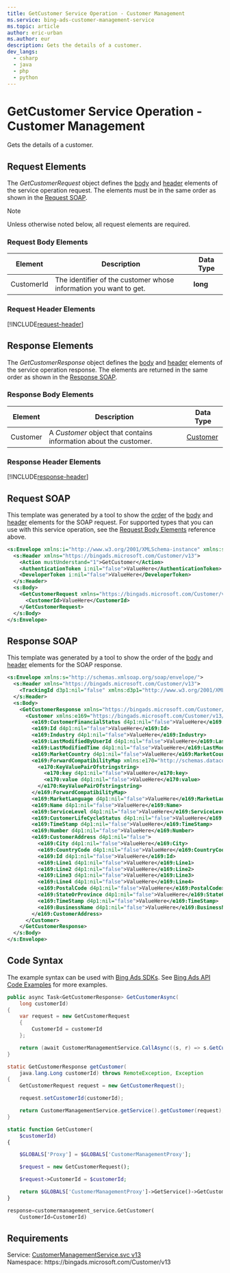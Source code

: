 ```yaml
---
title: GetCustomer Service Operation - Customer Management
ms.service: bing-ads-customer-management-service
ms.topic: article
author: eric-urban
ms.author: eur
description: Gets the details of a customer.
dev_langs: 
  - csharp
  - java
  - php
  - python
---
```

# GetCustomer Service Operation - Customer Management
Gets the details of a customer.

## <a name="request"></a>Request Elements
The *GetCustomerRequest* object defines the [body](#request-body) and [header](#request-header) elements of the service operation request. The elements must be in the same order as shown in the [Request SOAP](#request-soap). 

> [!NOTE]
> Unless otherwise noted below, all request elements are required.

### <a name="request-body"></a>Request Body Elements

|Element|Description|Data Type|
|-----------|---------------|-------------|
|<a name="customerid"></a>CustomerId|The identifier of the customer whose information you want to get.|**long**|

### <a name="request-header"></a>Request Header Elements
[!INCLUDE[request-header](./includes/request-header.md)]

## <a name="response"></a>Response Elements
The *GetCustomerResponse* object defines the [body](#response-body) and [header](#response-header) elements of the service operation response. The elements are returned in the same order as shown in the [Response SOAP](#response-soap).

### <a name="response-body"></a>Response Body Elements

|Element|Description|Data Type|
|-----------|---------------|-------------|
|<a name="customer"></a>Customer|A *Customer* object that contains information about the customer.|[Customer](customer.md)|

### <a name="response-header"></a>Response Header Elements
[!INCLUDE[response-header](./includes/response-header.md)]

## <a name="request-soap"></a>Request SOAP
This template was generated by a tool to show the [order](../guides/services-protocol.md#element-order) of the [body](#request-body) and [header](#request-header) elements for the SOAP request. For supported types that you can use with this service operation, see the [Request Body Elements](#request-body) reference above.

```xml
<s:Envelope xmlns:i="http://www.w3.org/2001/XMLSchema-instance" xmlns:s="http://schemas.xmlsoap.org/soap/envelope/">
  <s:Header xmlns="https://bingads.microsoft.com/Customer/v13">
    <Action mustUnderstand="1">GetCustomer</Action>
    <AuthenticationToken i:nil="false">ValueHere</AuthenticationToken>
    <DeveloperToken i:nil="false">ValueHere</DeveloperToken>
  </s:Header>
  <s:Body>
    <GetCustomerRequest xmlns="https://bingads.microsoft.com/Customer/v13">
      <CustomerId>ValueHere</CustomerId>
    </GetCustomerRequest>
  </s:Body>
</s:Envelope>
```

## <a name="response-soap"></a>Response SOAP
This template was generated by a tool to show the order of the [body](#response-body) and [header](#response-header) elements for the SOAP response.

```xml
<s:Envelope xmlns:s="http://schemas.xmlsoap.org/soap/envelope/">
  <s:Header xmlns="https://bingads.microsoft.com/Customer/v13">
    <TrackingId d3p1:nil="false" xmlns:d3p1="http://www.w3.org/2001/XMLSchema-instance">ValueHere</TrackingId>
  </s:Header>
  <s:Body>
    <GetCustomerResponse xmlns="https://bingads.microsoft.com/Customer/v13">
      <Customer xmlns:e169="https://bingads.microsoft.com/Customer/v13/Entities" d4p1:nil="false" xmlns:d4p1="http://www.w3.org/2001/XMLSchema-instance">
        <e169:CustomerFinancialStatus d4p1:nil="false">ValueHere</e169:CustomerFinancialStatus>
        <e169:Id d4p1:nil="false">ValueHere</e169:Id>
        <e169:Industry d4p1:nil="false">ValueHere</e169:Industry>
        <e169:LastModifiedByUserId d4p1:nil="false">ValueHere</e169:LastModifiedByUserId>
        <e169:LastModifiedTime d4p1:nil="false">ValueHere</e169:LastModifiedTime>
        <e169:MarketCountry d4p1:nil="false">ValueHere</e169:MarketCountry>
        <e169:ForwardCompatibilityMap xmlns:e170="http://schemas.datacontract.org/2004/07/System.Collections.Generic" d4p1:nil="false">
          <e170:KeyValuePairOfstringstring>
            <e170:key d4p1:nil="false">ValueHere</e170:key>
            <e170:value d4p1:nil="false">ValueHere</e170:value>
          </e170:KeyValuePairOfstringstring>
        </e169:ForwardCompatibilityMap>
        <e169:MarketLanguage d4p1:nil="false">ValueHere</e169:MarketLanguage>
        <e169:Name d4p1:nil="false">ValueHere</e169:Name>
        <e169:ServiceLevel d4p1:nil="false">ValueHere</e169:ServiceLevel>
        <e169:CustomerLifeCycleStatus d4p1:nil="false">ValueHere</e169:CustomerLifeCycleStatus>
        <e169:TimeStamp d4p1:nil="false">ValueHere</e169:TimeStamp>
        <e169:Number d4p1:nil="false">ValueHere</e169:Number>
        <e169:CustomerAddress d4p1:nil="false">
          <e169:City d4p1:nil="false">ValueHere</e169:City>
          <e169:CountryCode d4p1:nil="false">ValueHere</e169:CountryCode>
          <e169:Id d4p1:nil="false">ValueHere</e169:Id>
          <e169:Line1 d4p1:nil="false">ValueHere</e169:Line1>
          <e169:Line2 d4p1:nil="false">ValueHere</e169:Line2>
          <e169:Line3 d4p1:nil="false">ValueHere</e169:Line3>
          <e169:Line4 d4p1:nil="false">ValueHere</e169:Line4>
          <e169:PostalCode d4p1:nil="false">ValueHere</e169:PostalCode>
          <e169:StateOrProvince d4p1:nil="false">ValueHere</e169:StateOrProvince>
          <e169:TimeStamp d4p1:nil="false">ValueHere</e169:TimeStamp>
          <e169:BusinessName d4p1:nil="false">ValueHere</e169:BusinessName>
        </e169:CustomerAddress>
      </Customer>
    </GetCustomerResponse>
  </s:Body>
</s:Envelope>
```

## <a name="example"></a>Code Syntax
The example syntax can be used with [Bing Ads SDKs](../guides/client-libraries.md). See [Bing Ads API Code Examples](../guides/code-examples.md) for more examples.
```csharp
public async Task<GetCustomerResponse> GetCustomerAsync(
	long customerId)
{
	var request = new GetCustomerRequest
	{
		CustomerId = customerId
	};

	return (await CustomerManagementService.CallAsync((s, r) => s.GetCustomerAsync(r), request));
}
```
```java
static GetCustomerResponse getCustomer(
	java.lang.Long customerId) throws RemoteException, Exception
{
	GetCustomerRequest request = new GetCustomerRequest();

	request.setCustomerId(customerId);

	return CustomerManagementService.getService().getCustomer(request);
}
```
```php
static function GetCustomer(
	$customerId)
{

	$GLOBALS['Proxy'] = $GLOBALS['CustomerManagementProxy'];

	$request = new GetCustomerRequest();

	$request->CustomerId = $customerId;

	return $GLOBALS['CustomerManagementProxy']->GetService()->GetCustomer($request);
}
```
```python
response=customermanagement_service.GetCustomer(
	CustomerId=CustomerId)
```

## Requirements
Service: [CustomerManagementService.svc v13](https://clientcenter.api.bingads.microsoft.com/Api/CustomerManagement/v13/CustomerManagementService.svc)  
Namespace: https\://bingads.microsoft.com/Customer/v13  

